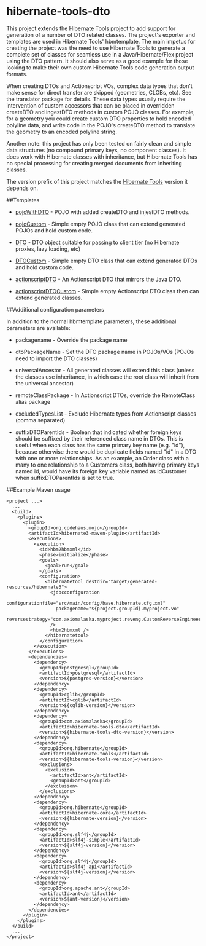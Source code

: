 # hibernate-tools-dto

This project extends the Hibernate Tools project to add support for generation of 
a number of DTO related classes. The project's exporter and templates are used in
Hibernate Tools' hbmtemplate. The main impetus for creating the project was
the need to use Hibernate Tools to generate a complete set of classes for seamless
use in a Java/Hibernate/Flex project using the DTO pattern. It should also serve
as a good example for those looking to make their own custom Hibernate Tools
code generation output formats.

When creating DTOs and Actionscript VOs, complex data types that don't make sense for
direct transfer are skipped (geometries, CLOBs, etc). See the translator package for
details. These data types usually require the intervention of custom accessors that
can be placed in overridden createDTO and ingestDTO methods in custom POJO classes.
For example, for a geometry you could create custom DTO properties to hold encoded
polyline data, and write code in the POJO's createDTO method to translate the geometry
to an encoded polyline string. 

Another note: this project has only been tested on fairly clean and simple data structures
(no compound primary keys, no component classes). It does work with Hibernate classes with
inheritance, but Hibernate Tools has no special processing for creating merged documents from
inheriting classes.

The version prefix of this project matches the [Hibernate Tools](https://github.com/hibernate/hibernate-tools) version it depends on.

##Templates

* [pojoWithDTO](https://github.com/axiomalaska/hibernate-tools-dto/tree/master/src/main/resources/pojoWithDTO) - POJO with added createDTO and injestDTO methods.

* [pojoCustom](https://github.com/axiomalaska/hibernate-tools-dto/tree/master/src/main/resources/pojoCustom) - Simple empty POJO class that can extend generated POJOs and hold custom code.

* [DTO](https://github.com/axiomalaska/hibernate-tools-dto/tree/master/src/main/resources/DTO) - DTO object suitable for passing to client tier (no Hibernate proxies, lazy loading, etc)

* [DTOCustom](https://github.com/axiomalaska/hibernate-tools-dto/tree/master/src/main/resources/DTOCustom) - Simple empty DTO class that can extend generated DTOs and hold custom code.

* [actionscriptDTO](https://github.com/axiomalaska/hibernate-tools-dto/tree/master/src/main/resources/actionscriptDTO) - An Actionscript DTO that mirrors the Java DTO.

* [actionscriptDTOCustom](https://github.com/axiomalaska/hibernate-tools-dto/tree/master/src/main/resources/actionscriptDTOCustom) - Simple empty Actionscript DTO class then can extend generated classes.


##Additional configuration parameters

In addition to the normal hbmtemplate parameters, these additional parameters are available:

* packagename - Override the package name

* dtoPackageName - Set the DTO package name in POJOs/VOs (POJOs need to import the DTO classes)

* universalAncestor - All generated classes will extend this class (unless the classes use inheritance, in
                      which case the root class will inherit from the universal ancestor)

* remoteClassPackage - In Actionscript DTOs, override the RemoteClass alias package

* excludedTypesList - Exclude Hibernate types from Actionscript classes (comma separated)

* suffixDTOParentIds - Boolean that indicated whether foreign keys should be suffixed by their referenced class
                       name in DTOs. This is useful when each class has the same primary key name (e.g. "id"),
                       because otherwise there would be duplicate fields named "id" in a DTO with one or more
                       relationships. As an example, an Order class with a many to one relationship to a Customers
                       class, both having primary keys named id, would have its foreign key variable named as
                       idCustomer when suffixDTOParentIds is set to true.


##Example Maven usage

    <project ...> 
      ...
      <build>
        <plugins>
          <plugin>
            <groupId>org.codehaus.mojo</groupId>
            <artifactId>hibernate3-maven-plugin</artifactId>
            <executions>
              <execution>
                <id>hbm2hbmxml</id>
                <phase>initialize</phase>
                <goals>
                  <goal>run</goal>
                </goals>            
                <configuration>
                  <hibernatetool destdir="target/generated-resources/hibernate3">
                    <jdbcconfiguration
                      configurationfile="src/main/config/base.hibernate.cfg.xml"
                      packagename="${project.groupId}.myproject.vo"
                      reversestrategy="com.axiomalaska.myproject.reveng.CustomReverseEngineeringStrategy"
                    />
                    <hbm2hbmxml />
                  </hibernatetool>
                </configuration>
              </execution>
            </executions>
            <dependencies>
              <dependency>
                <groupId>postgresql</groupId>
                <artifactId>postgresql</artifactId>
                <version>${postgres-version}</version>
              </dependency>             
              <dependency>
                <groupId>cglib</groupId>
                <artifactId>cglib</artifactId>
                <version>${cglib-version}</version>
              </dependency>
              <dependency>
                <groupId>com.axiomalaska</groupId>
                <artifactId>hibernate-tools-dto</artifactId>
                <version>${hibernate-tools-dto-version}</version>
              </dependency>   
              <dependency>  
                <groupId>org.hibernate</groupId>
                <artifactId>hibernate-tools</artifactId>
                <version>${hibernate-tools-version}</version>
                <exclusions>
                  <exclusion>
                    <artifactId>ant</artifactId>
                    <groupId>ant</groupId>
                  </exclusion>
                </exclusions>
              </dependency>
              <dependency>
                <groupId>org.hibernate</groupId>
                <artifactId>hibernate-core</artifactId>
                <version>${hibernate-version}</version>
              </dependency>
              <dependency>
                <groupId>org.slf4j</groupId>
                <artifactId>slf4j-simple</artifactId>
                <version>${slf4j-version}</version>
              </dependency>
              <dependency>
                <groupId>org.slf4j</groupId>
                <artifactId>slf4j-api</artifactId>
                <version>${slf4j-version}</version>             
              </dependency>
              <dependency>
                <groupId>org.apache.ant</groupId>
                <artifactId>ant</artifactId>
                <version>${ant-version}</version>
              </dependency>
            </dependencies>
          </plugin>
        </plugins>
      </build>    
      ...
    </project>
